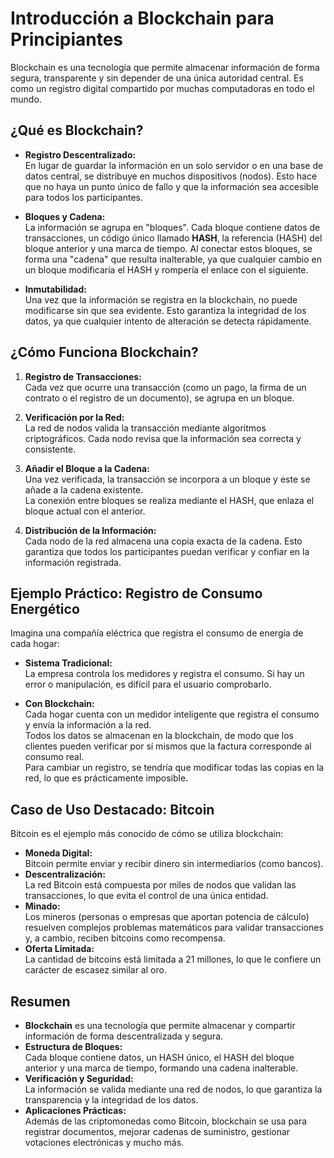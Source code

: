 
# Introducción a Blockchain para Principiantes

Blockchain es una tecnología que permite almacenar información de forma segura, transparente y sin depender de una única autoridad central. Es como un registro digital compartido por muchas computadoras en todo el mundo.



## ¿Qué es Blockchain?

- **Registro Descentralizado:**  
  En lugar de guardar la información en un solo servidor o en una base de datos central, se distribuye en muchos dispositivos (nodos). Esto hace que no haya un punto único de fallo y que la información sea accesible para todos los participantes.

- **Bloques y Cadena:**  
  La información se agrupa en "bloques". Cada bloque contiene datos de transacciones, un código único llamado **HASH**, la referencia (HASH) del bloque anterior y una marca de tiempo. Al conectar estos bloques, se forma una "cadena" que resulta inalterable, ya que cualquier cambio en un bloque modificaría el HASH y rompería el enlace con el siguiente.

- **Inmutabilidad:**  
  Una vez que la información se registra en la blockchain, no puede modificarse sin que sea evidente. Esto garantiza la integridad de los datos, ya que cualquier intento de alteración se detecta rápidamente.



## ¿Cómo Funciona Blockchain?

1. **Registro de Transacciones:**  
   Cada vez que ocurre una transacción (como un pago, la firma de un contrato o el registro de un documento), se agrupa en un bloque.

2. **Verificación por la Red:**  
   La red de nodos valida la transacción mediante algoritmos criptográficos. Cada nodo revisa que la información sea correcta y consistente.

3. **Añadir el Bloque a la Cadena:**  
   Una vez verificada, la transacción se incorpora a un bloque y este se añade a la cadena existente.  
   La conexión entre bloques se realiza mediante el HASH, que enlaza el bloque actual con el anterior.

4. **Distribución de la Información:**  
   Cada nodo de la red almacena una copia exacta de la cadena. Esto garantiza que todos los participantes puedan verificar y confiar en la información registrada.



## Ejemplo Práctico: Registro de Consumo Energético

Imagina una compañía eléctrica que registra el consumo de energía de cada hogar:

- **Sistema Tradicional:**  
  La empresa controla los medidores y registra el consumo. Si hay un error o manipulación, es difícil para el usuario comprobarlo.

- **Con Blockchain:**  
  Cada hogar cuenta con un medidor inteligente que registra el consumo y envía la información a la red.  
  Todos los datos se almacenan en la blockchain, de modo que los clientes pueden verificar por sí mismos que la factura corresponde al consumo real.  
  Para cambiar un registro, se tendría que modificar todas las copias en la red, lo que es prácticamente imposible.



## Caso de Uso Destacado: Bitcoin

Bitcoin es el ejemplo más conocido de cómo se utiliza blockchain:

- **Moneda Digital:**  
  Bitcoin permite enviar y recibir dinero sin intermediarios (como bancos).  
- **Descentralización:**  
  La red Bitcoin está compuesta por miles de nodos que validan las transacciones, lo que evita el control de una única entidad.
- **Minado:**  
  Los mineros (personas o empresas que aportan potencia de cálculo) resuelven complejos problemas matemáticos para validar transacciones y, a cambio, reciben bitcoins como recompensa.  
- **Oferta Limitada:**  
  La cantidad de bitcoins está limitada a 21 millones, lo que le confiere un carácter de escasez similar al oro.



## Resumen

- **Blockchain** es una tecnología que permite almacenar y compartir información de forma descentralizada y segura.
- **Estructura de Bloques:**  
  Cada bloque contiene datos, un HASH único, el HASH del bloque anterior y una marca de tiempo, formando una cadena inalterable.
- **Verificación y Seguridad:**  
  La información se valida mediante una red de nodos, lo que garantiza la transparencia y la integridad de los datos.
- **Aplicaciones Prácticas:**  
  Además de las criptomonedas como Bitcoin, blockchain se usa para registrar documentos, mejorar cadenas de suministro, gestionar votaciones electrónicas y mucho más.



